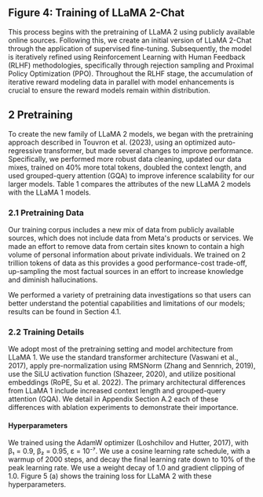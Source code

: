
## Figure 4: Training of LLaMA 2-Chat

This process begins with the pretraining of LLaMA 2 using publicly available online sources. Following this, we create an initial version of LLaMA 2-Chat through the application of supervised fine-tuning. Subsequently, the model is iteratively refined using Reinforcement Learning with Human Feedback (RLHF) methodologies, specifically through rejection sampling and Proximal Policy Optimization (PPO). Throughout the RLHF stage, the accumulation of iterative reward modeling data in parallel with model enhancements is crucial to ensure the reward models remain within distribution.

## 2 Pretraining

To create the new family of LLaMA 2 models, we began with the pretraining approach described in Touvron et al. (2023), using an optimized auto-regressive transformer, but made several changes to improve performance. Specifically, we performed more robust data cleaning, updated our data mixes, trained on 40% more total tokens, doubled the context length, and used grouped-query attention (GQA) to improve inference scalability for our larger models. Table 1 compares the attributes of the new LLaMA 2 models with the LLaMA 1 models.

### 2.1 Pretraining Data

Our training corpus includes a new mix of data from publicly available sources, which does not include data from Meta's products or services. We made an effort to remove data from certain sites known to contain a high volume of personal information about private individuals. We trained on 2 trillion tokens of data as this provides a good performance-cost trade-off, up-sampling the most factual sources in an effort to increase knowledge and diminish hallucinations.

We performed a variety of pretraining data investigations so that users can better understand the potential capabilities and limitations of our models; results can be found in Section 4.1.

### 2.2 Training Details

We adopt most of the pretraining setting and model architecture from LLaMA 1. We use the standard transformer architecture (Vaswani et al., 2017), apply pre-normalization using RMSNorm (Zhang and Sennrich, 2019), use the SiLU activation function (Shazeer, 2020), and utilize positional embeddings (RoPE, Su et al. 2022). The primary architectural differences from LLaMA 1 include increased context length and grouped-query attention (GQA). We detail in Appendix Section A.2 each of these differences with ablation experiments to demonstrate their importance.

#### Hyperparameters

We trained using the AdamW optimizer (Loshchilov and Hutter, 2017), with β₁ = 0.9, β₂ = 0.95, ε = 10⁻⁷. We use a cosine learning rate schedule, with a warmup of 2000 steps, and decay the final learning rate down to 10% of the peak learning rate. We use a weight decay of 1.0 and gradient clipping of 1.0. Figure 5 (a) shows the training loss for LLaMA 2 with these hyperparameters.
